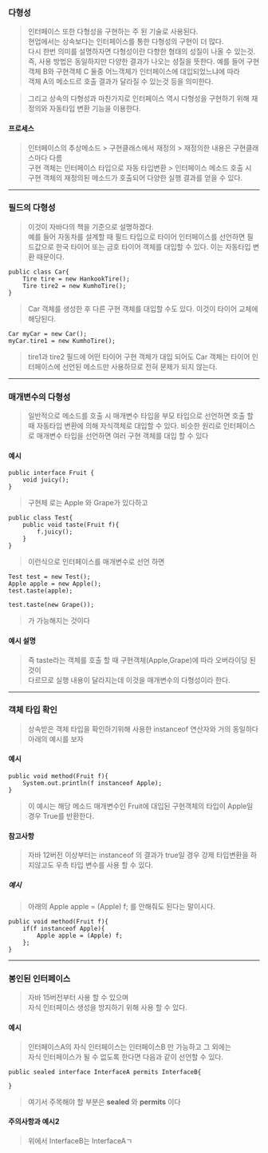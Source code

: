 ### 다형성
> 인터페이스 또한 다형성을 구현하는 주 된 기술로 사용된다.  
> 현업에서는 상속보다는 인터페이스를 통한 다형성의 구현이 더 많다.  
> 다시 한번 의미를 설명하자면 다형성이란 다향한 형태의 성질이 나올 수 있는것.  
> 즉, 사용 방법은 동일하지만 다양한 결과가 나오는 성질을 뜻한다.
> 예를 들어 구현객체 B와 구현객체 C 둘중 어느객체가 인터페이스에 대입되었느냐에 따라  
> 객체 A의 메소드르 호출 결과가 달라질 수 있는것 등을 의미한다.

>그리고 상속의 다형성과 마찬가지로 인터페이스 역시 다형성을 구현하기 위해 재정의와 자동타입 변환 기능을 이용한다.

#### 프로세스
> 인터페이스의 추상메소드 > 구현클래스에서 재정의 > 재정의한 내용은 구현클래스마다 다름  
> 구현 객체는 인터페이스 타입으로 자동 타입변환 > 인터페이스 메소드 호출 시 구현 객체의 재정의된 메소드가 호출되어 다양한 실행 결과를 얻을 수 있다.

---
### 필드의 다형성
> 이것이 자바다의 책을 기준으로 설명하겠다.  
> 예를 들어 자동차를 설계할 때 필드 타입으로 타이어 인터페이스를 선언하면 필드값으로 한국 타이어 또는 금호 타이어 객체를 대입할 수 있다. 이는 자동타입 변환 때문이다.  


```
public class Car{
	Tire tire = new HankookTire();
	Tire tire2 = new KumhoTire();
}
```
> Car 객체를 생성한 후 다른 구현 객체를 대입할 수도 있다. 이것이 타이어 교체에 해당된다.

```
Car myCar = new Car();
myCar.tire1 = new KumhoTire();
```

> tire1과 tire2 필드에 어떤 타이어 구현 객체가 대입 되어도 Car 객체는 타이어 인터페이스에 선언된 메소드만 사용하므로 전혀 문제가 되지 않는다.

---

### 매개변수의 다형성
> 일반적으로 메소드를 호출 시 매개변수 타입을 부모 타입으로 선언하면 호출 할 때 자동타입 변환에 의해 자식객체로 대입할 수 있다.  비슷한 원리로 인터페이스로 매개변수 타입을 선언하면 여러 구현 객체를 대입 할 수 있다

#### 예시
```
public interface Fruit {
	void juicy();
}
```
>구현체 로는 Apple 와 Grape가 있다하고
```
public class Test{
	public void taste(Fruit f){ 
		f.juicy();
	}
}
```
> 이런식으로 인터페이스를 매개변수로 선언 하면
```
Test test = new Test();
Apple apple = new Apple();
test.taste(apple);

test.taste(new Grape());
```
> 가 가능해지는 것이다

#### 예시 설명
> 즉 taste라는 객체를 호출 할 때 구현객체(Apple,Grape)에 따라 오버라이딩 된것이  
> 다르므로 실행 내용이 달라지는데 이것을 매개변수의 다형성이라 한다.

---

### 객체 타입 확인
> 상속받은 객체 타입을 확인하기위해 사용한 instanceof 연산자와 거의 동일하다  
> 아래의 예시를 보자

#### 예시
```
public void method(Fruit f){
	System.out.println(f instanceof Apple);
}
```
> 이 예시는 해당 메소드 매개변수인 Fruit에 대입된 구현객체의 타입이 Apple일 경우 True를 반환한다.  

#### 참고사항
> 자바 12버전 이상부터는 instanceof 의 결과가 true일 경우 강제 타입변환을 하지않고도 우측 타입 변수를 사용 할 수 있다.

##### 예시
> 아래의 Apple apple = (Apple) f; 를 안해줘도 된다는 말이시다.
```
public void method(Fruit f){
	if(f instanceof Apple){
		Apple apple = (Apple) f;
	};
}
```

---

### 봉인된 인터페이스
> 자바 15버전부터 사용 할 수 있으며  
> 자식 인터페이스 생성을 방지하기 위해 사용 할 수 있다.

#### 예시
> 인터페이스A의 자식 인터페이스는 인터페이스B 만 가능하고 그 외에는  
> 자식 인터페이스가 될 수 없도록 한다면  다음과 같이 선언할 수 있다.
```
public sealed interface InterfaceA permits InterfaceB{

}
```
> 여기서 주목해야 할 부분은 **sealed** 와 **permits** 이다

#### 주의사항과 예시2
> 위에서 InterfaceB는 InterfaceAㄱ